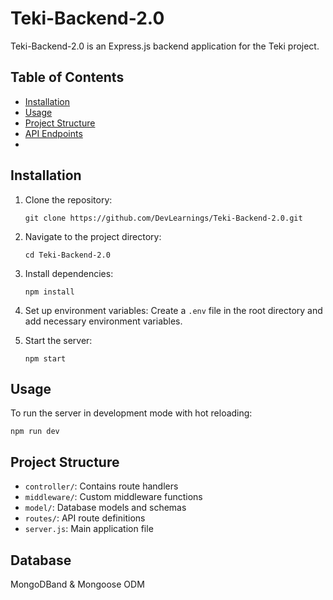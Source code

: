 # Teki-Backend-2.0

Teki-Backend-2.0 is an Express.js backend application for the Teki project.

## Table of Contents

- [Installation](#installation)
- [Usage](#usage)
- [Project Structure](#project-structure)
- [API Endpoints](#api-endpoints)
-
## Installation

1. Clone the repository:
   ```
   git clone https://github.com/DevLearnings/Teki-Backend-2.0.git
   ```

2. Navigate to the project directory:
   ```
   cd Teki-Backend-2.0
   ```

3. Install dependencies:
   ```
   npm install
   ```

4. Set up environment variables:
   Create a `.env` file in the root directory and add necessary environment variables.

5. Start the server:
   ```
   npm start
   ```

## Usage

To run the server in development mode with hot reloading:

```
npm run dev
```

## Project Structure

- `controller/`: Contains route handlers
- `middleware/`: Custom middleware functions
- `model/`: Database models and schemas
- `routes/`: API route definitions
- `server.js`: Main application file


## Database

MongoDBand & Mongoose ODM